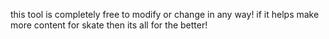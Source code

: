this tool is completely free to modify or change in any way! if it helps make more content for skate then its all for the better!
